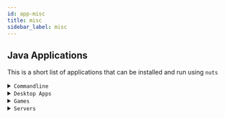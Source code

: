 ```yaml
---
id: app-misc
title: misc
sidebar_label: misc
---
```



## Java Applications
This is a short list of applications that can be installed and run using ```nuts``` 

<details>
     <summary><code>Commandline</code></summary>

| App Name    | Description                               |
|-------------|-------------------------------------------|
| nuts        | nuts package manager                      |
| nsh         | bash compatible shell (rewritten in java) |
| spring-cli  | spring cli tool                           |
| ndocusaurus | Facebook Documentation Tool Templater     |
| nmvn        | maven wrapper                             |
| ...         |                                           |

</details>


<details>
     <summary><code>Desktop Apps</code></summary>

| App Name    | Description            |
|-------------|------------------------|
| jdiskreport | Disk reporting Tool    |
| jedit       | Text Editor            |
| jmeld       | File/Folder Comparator |
| ...         |                        |

</details>



<details>
     <summary><code>Games</code></summary>

| App Name    | Description       |
|-------------|-------------------|
| flappy-bird | Arcade Game       |
| mindustry   | tower defense RTS |
| ...         |                   |

</details>

<details>
     <summary><code>Servers</code></summary>

| App Name  | Description               |
|-----------|---------------------------|
| nserver   | Nuts Repository Server    |
| ntomcat   | Tomcat Webserver Wrapper  |
| mindustry | tower defense RTS server  |
| ...       |                           |

</details>


